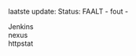 laatste update: 
Status: FAALT - fout - 
<div class="service R">Jenkins</div><div class="service R">nexus</div><div class="service R">httpstat</div>